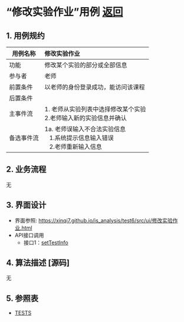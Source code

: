 # “修改实验作业”用例 [返回](../README.md)

## 1. 用例规约

|用例名称|修改实验作业|
|-------|:-------------|
|功能|修改某个实验的部分或全部信息|
|参与者|老师|
|前置条件| 以老师的身份登录成功，能访问该课程|
|后置条件||
|主事件流| 1. 老师从实验列表中选择修改某个实验<br/>2.老师输入新的实验信息并确认|
|备选事件流|1a. 老师误输入不合法实验信息 <br/>&nbsp;&nbsp; 1.系统提示信息输入错误<br/> &nbsp;&nbsp; 2.老师重新输入信息|

## 2. 业务流程
无


## 3. 界面设计
- 界面参照: https://xinqi7.github.io/is_analysis/test6/src/ui/修改实验作业.html
- API接口调用
    - 接口1：[setTestInfo](../接口/setTestInfo.md)

## 4. 算法描述 [源码]
无
    
## 5. 参照表

- [TESTS](../数据库设计.md/#Tests)